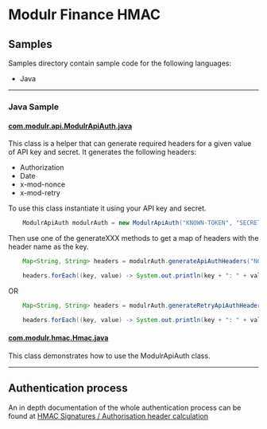 # Modulr Finance HMAC

## Samples
Samples directory contain sample code for the following languages:
- Java

---

### Java Sample
#### [com.modulr.api.ModulrApiAuth.java](samples/java/src/main/java/com/modulr/api/ModulrApiAuth.java)
This class is a helper that can generate required headers for a given value of API key and secret. It generates the following headers:
* Authorization
* Date
* x-mod-nonce
* x-mod-retry

To use this class instantiate it using your API key and secret.
```java
    ModulrApiAuth modulrAuth = new ModulrApiAuth("KNOWN-TOKEN", "SECRET-TOKEN");
```
Then use one of the generateXXX methods to get a map of headers with the header name as the key.
```java
    Map<String, String> headers = modulrAuth.generateApiAuthHeaders("NONCE"); // replace NONCE with correct nonce to be used

    headers.forEach((key, value) -> System.out.println(key + ": " + value));
```        
OR

```java
    Map<String, String> headers = modulrAuth.generateRetryApiAuthHeaders(); // reuses the nonce used on the last generateApiAuthHeaders call

    headers.forEach((key, value) -> System.out.println(key + ": " + value));
```       

#### [com.modulr.hmac.Hmac.java](samples/java/src/main/java/com/modulr/hmac/Hmac.java)
This class demonstrates how to use the ModulrApiAuth class. 

---

## Authentication process
An in depth documentation of the whole authentication process can be found at [HMAC Signatures / Authorisation header calculation](https://modulr.readme.io/v1.0.1/docs/hmac-signatures-authorisation-header-calculation)